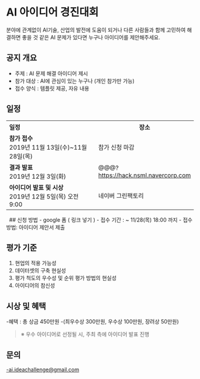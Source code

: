 # AI 아이디어 경진대회

분야에 관계없이 AI기술, 산업의 발전에 도움이 되거나
다른 사람들과 함께 고민하여 해결하면 좋을 것 같은 AI 문제가 있다면 누구나 아이디어를 제안해주세요.

## 공지 개요 
- 주제 : AI 문제 해결 아이디어 제시
- 참가 대상 : AI에 관심이 있는 누구나 (개인 참가만 가능)
- 접수 양식 : 템플릿 제공, 자유 내용

## 일정

<table class="tbl_schedule">
  <tr>
    <th style="text-align:left;width:50%">일정</th>
    <th style="text-align:center;width:15%">장소</th>
  </tr>
  <tr>
    <td>
      <strong>참가 접수 </strong><br>
      2019년 11월 13일(수)~11월 28일(목)
    </td>
    <td>
      참가 신청 마감
    </td>
  </tr>
  <tr>
    <td>
      <strong>결과 발표</strong><br>
      2019년 12월 3일(화)
    </td>
    <td>
      @@@?<br>
      <a href="https://hack.nsml.navercorp.com">https://hack.nsml.navercorp.com</a>
    </td>
  </tr>
  <tr>
    <td>
      <strong>아이디어 발표 및 시상</strong><br>
      2019년 12월 5일(목) 오전 9:00
    </td>
    <td>
      네이버 그린팩토리<br>
    </td>
  </tr>
</table>
 
## 신청 방법
- google 폼 ( 링크 넣기 ) 
- 접수 기간 : ~ 11/28(목) 18:00 까지 
- 접수 방법: 아이디어 제안서 제출

## 평가 기준
1.	현업의 적용 가능성
2.	데이터셋의 구축 현실성 
3.	평가 척도의 우수성 및 순위 평가 방법의 현실성 
4.	아이디어의 참신성  

## 시상 및 혜택 
-혜택 : 총 상금 450만원
-(최우수상 300만원, 우수상 100만원, 장려상 50만원)
> ※ 우수 아이디어로 선정될 시, 주최 측에 아이디어 발표 진행


## 문의 
-ai.ideachallenge@gmail.com




